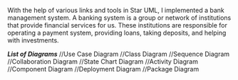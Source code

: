With the help of various links and tools in Star UML, I implemented a bank management system.
A banking system is a group or network of institutions that provide financial services for us. These institutions are responsible for operating a payment system, providing loans, taking deposits, and helping with investments.

*******List of Diagrams*******
//Use Case Diagram
//Class Diagram
//Sequence Diagram
//Collaboration Diagram
//State Chart Diagram
//Activity Diagram
//Component Diagram
//Deployment Diagram
//Package Diagram
